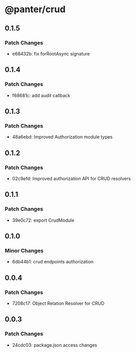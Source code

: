 # @panter/crud

## 0.1.5

### Patch Changes

- e68432b: fix forRootAsync signature

## 0.1.4

### Patch Changes

- f68681c: add audit callback

## 0.1.3

### Patch Changes

- 48a6ebd: Improved Authorization module types

## 0.1.2

### Patch Changes

- 02c9efd: Improved authorization API for CRUD resolvers

## 0.1.1

### Patch Changes

- 39e0c72: export CrudModule

## 0.1.0

### Minor Changes

- 6db44b1: crud endpoints authorization

## 0.0.4

### Patch Changes

- 7208c17: Object Relation Resolver for CRUD

## 0.0.3

### Patch Changes

- 24cdc03: package.json access changes
